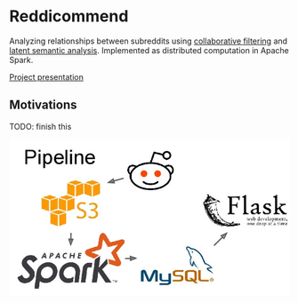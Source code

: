 # Reddicommend

Analyzing relationships between subreddits using [collaborative filtering](https://en.wikipedia.org/wiki/Collaborative_filtering) and [latent semantic analysis](https://en.wikipedia.org/wiki/Latent_semantic_analysis). Implemented as distributed computation in Apache Spark.

[Project presentation](https://raw.githubusercontent.com/hoidn/Reddicommend/master/doc/presentation.pdf)

## Motivations

TODO: finish this


![alt text](https://raw.githubusercontent.com/hoidn/Reddicommend/master/doc/pipeline.jpg)

